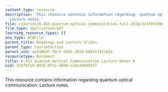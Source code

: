 ```yaml
---
content_type: resource
description: 'This resource contains information regarding  quantum optical communication:
  Lecture notes.'
file: /courses/6-453-quantum-optical-communication-fall-2016/324f8fe90d169f1cdbb0c1de3db09257_MIT6_453F16_Lect6.pdf
file_type: application/pdf
learning_resource_types: []
ocw_type: OCWFile
parent_title: Readings and Lecture Slides
parent_type: CourseSection
parent_uid: ea318bd7-40cf-dd0a-35a9-b8841f41c03e
resourcetype: Document
title: 6.453 Quantum Optical Communication Lecture Notes 6
uid: 324f8fe9-0d16-9f1c-dbb0-c1de3db09257
---
```

This resource contains information regarding  quantum optical communication: Lecture notes.